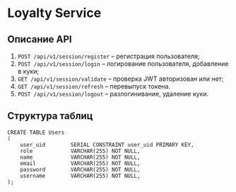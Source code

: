 # Loyalty Service

## Описание API
1. `POST /api/v1/session/register` – регистрация пользователя;
2. `POST /api/v1/session/login` – логирование пользователя, добавление в куки;
3. `GET /api/v1/session/validate` – проверка JWT авторизован или нет;
4. `GET /api/v1/session/refresh` – перевыпуск токена. 
5. `POST /api/v1/session/logout` – разлогинивание, удаление куки.

## Структура таблиц
```postgresql
CREATE TABLE Users
(
    user_uid        SERIAL CONSTRAINT user_uid PRIMARY KEY,
    role            VARCHAR(255) NOT NULL,
    name            VARCHAR(255) NOT NULL,
    email           VARCHAR(255) NOT NULL,
    password        VARCHAR(255) NOT NULL,
    username        VARCHAR(255) NOT NULL,
);